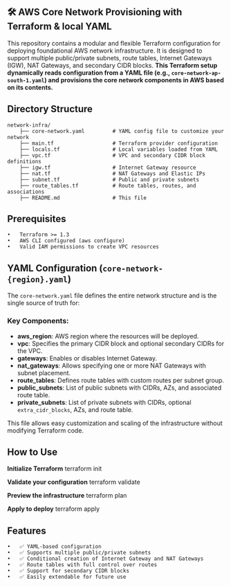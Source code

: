 ## 🛠️ AWS Core Network Provisioning with Terraform & local YAML

This repository contains a modular and flexible Terraform configuration for deploying foundational AWS network infrastructure. It is designed to support multiple public/private subnets, route tables, Internet Gateways (IGW), NAT Gateways, and secondary CIDR blocks. **This Terraform setup dynamically reads configuration from a YAML file (e.g., `core-network-ap-south-1.yaml`) and provisions the core network components in AWS based on its contents.**

## Directory Structure

```
network-infra/
    ├── core-network.yaml         # YAML config file to customize your network
    ├── main.tf                   # Terraform provider configuration
    ├── locals.tf                 # Local variables loaded from YAML
    ├── vpc.tf                    # VPC and secondary CIDR block definitions
    ├── igw.tf                    # Internet Gateway resource
    ├── nat.tf                    # NAT Gateways and Elastic IPs
    ├── subnet.tf                 # Public and private subnets
    ├── route_tables.tf           # Route tables, routes, and associations
    ├── README.md                 # This file
```

## Prerequisites

	•	Terraform >= 1.3
	•	AWS CLI configured (aws configure)
	•	Valid IAM permissions to create VPC resources

## YAML Configuration (`core-network-{region}.yaml`)

The `core-network.yaml` file defines the entire network structure and is the single source of truth for:

### Key Components:
- **aws_region**: AWS region where the resources will be deployed.
- **vpc**: Specifies the primary CIDR block and optional secondary CIDRs for the VPC.
- **gateways**: Enables or disables Internet Gateway.
- **nat_gateways**: Allows specifying one or more NAT Gateways with subnet placement.
- **route_tables**: Defines route tables with custom routes per subnet group.
- **public_subnets**: List of public subnets with CIDRs, AZs, and associated route table.
- **private_subnets**: List of private subnets with CIDRs, optional `extra_cidr_blocks`, AZs, and route table.

This file allows easy customization and scaling of the infrastructure without modifying Terraform code.

## How to Use
**Initialize Terraform**
terraform init

**Validate your configuration**
terraform validate

**Preview the infrastructure**
terraform plan

**Apply to deploy**
terraform apply


## Features
	•	✅ YAML-based configuration
	•	✅ Supports multiple public/private subnets
	•	✅ Conditional creation of Internet Gateway and NAT Gateways
	•	✅ Route tables with full control over routes
	•	✅ Support for secondary CIDR blocks
	•	✅ Easily extendable for future use